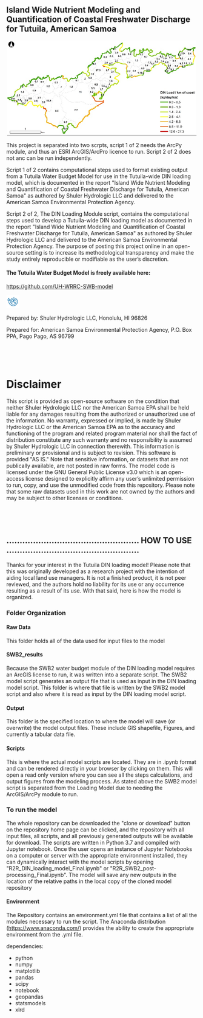 ## Island Wide Nutrient Modeling and Quantification of Coastal Freshwater Discharge for Tutuila, American Samoa

<p align="center">
  <img width="500" height="250" src=/Scripts/Images/Mo3.jpg >
</p>


This project is separated into two scrpts, script 1 of 2 needs the ArcPy module, and thus an ESRI ArcGIS/ArcPro licence to run. Script 2 of 2 does not anc can be run independently. 


Script 1 of 2 contains computational steps used to format existing output from a Tutuila Water Budget Model for use in the Tutuila-wide DIN loading model, which is documented in the report "Island Wide Nutrient Modeling and Quantification of Coastal Freshwater Discharge for Tutuila, American Samoa" as authored by Shuler Hydrologic LLC and delivered to the American Samoa Environmental Protection Agency.

Script 2 of 2, The DIN Loading Module script, contains the computational steps used to develop a Tutuila-wide DIN loading model as documented in the report "Island Wide Nutrient Modeling and Quantification of Coastal Freshwater Discharge for Tutuila, American Samoa" as authored by Shuler Hydrologic LLC and delivered to the American Samoa Environmental Protection Agency. The purpose of posting this project online in an open-source setting is to increase its methodological transparency and make the study entirely reproducible or modifiable as the user’s discretion.

#### The Tutuila Water Budget Model is freely available here: 
https://github.com/UH-WRRC-SWB-model 

   
 
  <p align="left">
  <img width="35" height="35" src=/Scripts/Images/SHLLCLogo.jpg >
</p>


Prepared by:
  Shuler Hydrologic LLC, Honolulu, HI 96826   

Prepared for:
American Samoa Environmental Protection Agency, P.O. Box PPA, Pago Pago, AS 96799

&nbsp;

&nbsp;


# Disclaimer
This script is provided as open-source software on the condition that neither Shuler Hydrologic LLC nor the American Samoa EPA shall be held liable for any damages resulting from the authorized or unauthorized use of the information. No warranty, expressed or implied, is made by Shuler Hydrologic LLC or the American Samoa EPA as to the accuracy and functioning of the program and related program material nor shall the fact of distribution constitute any such warranty and no responsibility is assumed by Shuler Hydrologic LLC in connection therewith. This information is preliminary or provisional and is subject to revision. This software is provided "AS IS." Note that sensitive information, or datasets that are not publically available, are not posted in raw forms. The model code is licensed under the GNU General Public License v3.0 which is an open-access license designed to explicitly affirm any user’s unlimited permission to run, copy, and use the unmodified code from this repository. Please note that some raw datasets used in this work are not owned by the authors and may be subject to other licenses or conditions.

&nbsp;

&nbsp;

## .................................................. HOW TO USE ..................................................
Thanks for your interest in the Tutuila DIN loading model! Please note that this was originally developed as a research project with the intention of aiding local land use managers. It is not a finished product, it is not peer reviewed, and the authors hold no liability for its use or any occurrence resulting as a result of its use.   With that said, here is how the model is organized.

### Folder Organization 

#### Raw Data
This folder holds all of the data used for input files to the model

#### SWB2_results
Because the SWB2 water budget module of the DIN loading model requires an ArcGIS license to run, it was written into a separate script. 
The SWB2 model script generates an output file that is used as input in the DIN loading model script. This folder is where that file is
written by the SWB2 model script and also where it is read as input by the DIN loading model script.

#### Output
This folder is the specified location to where the model will save (or overwrite) the model output files. These include GIS
shapefile, Figures, and currently a tabular data file.


#### Scripts
This is where the actual model scripts are located. They are in .ipynb format and can be rendered directly in your browser
by clicking on them. This will open a read only version where you can see all the steps calculations, and output figures from 
the modeling process. As stated above the SWB2 model script is separated from the Loading Model due to needing the ArcGIS/ArcPy
module to run.



 ### To run the model   

The whole repository can be downloaded the "clone or download" button on the repository home page can be clicked, and the
repository with all input files, all scripts, and all previously generated outputs will be available for download. 
The scripts are written in Python 3.7 and compiled with Jupyter notebook. Once the user opens an instance of Jupyter Notebooks 
on a computer or server with the appropriate environment installed, they can dynamically interact with the model scripts by 
opening "R2R_DIN_loading_model_Final.ipynb" or "R2R_SWB2_post-processing_Final.ipynb". The model will save any new outputs in the
location of the relative paths in the local copy of the cloned model repository


#### Environment
The Repository contains an environment.yml file that contains a list of all the modules necessary to run the script.
The Anaconda distribution (https://www.anaconda.com/) provides the ability to create the appropriate environment from the .yml file. 

dependencies:
  - python
  - numpy
  - matplotlib
  - pandas
  - scipy
  - notebook 
  - geopandas
  - statsmodels
  - xlrd
